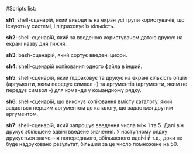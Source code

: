 #Scripts list:

**sh1**: shell-сценарій, який виводить на екран усі групи користувачів, що існують у системі, і підраховує їх кількість.

**sh2**: shell-сценарій, який за введеною користувачем датою друкує на екрані назву дня тижня.

**sh3**: bash-сценарій, який сортує введені цифри.

**sh4**: shell-сценарій копіювання одного файла в інший.

**sh5**: shell-сценарій, який підраховує та друкує на екрані кількість опцій (аргументи, яким передує символ –) та аргументів (аргументи, яким не передує символ –) для команди у командному рядку.

**sh6**: shell-сценарій, що виконує копіювання вмісту каталогу, який задається першим аргументом до каталогу, що задається другим аргументом.

**sh7**: shell-сценарій, який запрошує введення числа між 1 та 5. Далі він друкує збільшене вдвічі введене значення. У наступному рядку друкується значення попереднього, збільшеного вдвічі й т.д., доки не буде надруковано результат, більший за це число помножене на 50.
